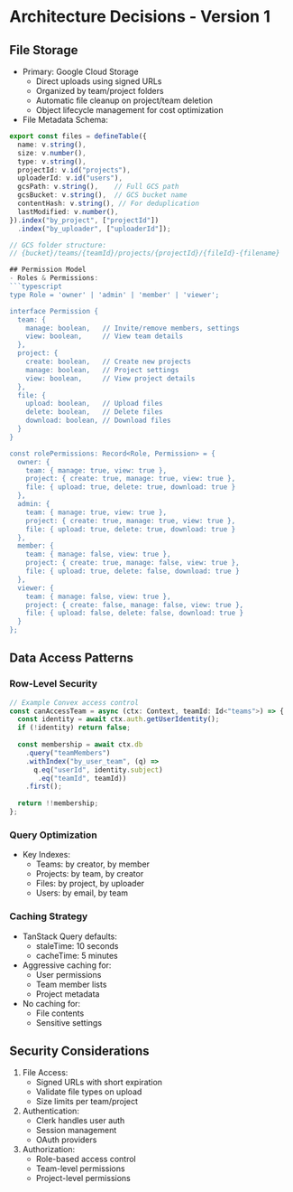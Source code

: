 # Architecture Decisions - Version 1

## File Storage
- Primary: Google Cloud Storage
  - Direct uploads using signed URLs
  - Organized by team/project folders
  - Automatic file cleanup on project/team deletion
  - Object lifecycle management for cost optimization
- File Metadata Schema:
```typescript
export const files = defineTable({
  name: v.string(),
  size: v.number(),
  type: v.string(),
  projectId: v.id("projects"),
  uploaderId: v.id("users"),
  gcsPath: v.string(),    // Full GCS path
  gcsBucket: v.string(),  // GCS bucket name
  contentHash: v.string(), // For deduplication
  lastModified: v.number(),
}).index("by_project", ["projectId"])
  .index("by_uploader", ["uploaderId"]);

// GCS folder structure:
// {bucket}/teams/{teamId}/projects/{projectId}/{fileId}-{filename}

## Permission Model
- Roles & Permissions:
```typescript
type Role = 'owner' | 'admin' | 'member' | 'viewer';

interface Permission {
  team: {
    manage: boolean,   // Invite/remove members, settings
    view: boolean,     // View team details
  },
  project: {
    create: boolean,   // Create new projects
    manage: boolean,   // Project settings
    view: boolean,     // View project details
  },
  file: {
    upload: boolean,   // Upload files
    delete: boolean,   // Delete files
    download: boolean, // Download files
  }
}

const rolePermissions: Record<Role, Permission> = {
  owner: {
    team: { manage: true, view: true },
    project: { create: true, manage: true, view: true },
    file: { upload: true, delete: true, download: true }
  },
  admin: {
    team: { manage: true, view: true },
    project: { create: true, manage: true, view: true },
    file: { upload: true, delete: true, download: true }
  },
  member: {
    team: { manage: false, view: true },
    project: { create: true, manage: false, view: true },
    file: { upload: true, delete: false, download: true }
  },
  viewer: {
    team: { manage: false, view: true },
    project: { create: false, manage: false, view: true },
    file: { upload: false, delete: false, download: true }
  }
};
```

## Data Access Patterns

### Row-Level Security
```typescript
// Example Convex access control
const canAccessTeam = async (ctx: Context, teamId: Id<"teams">) => {
  const identity = await ctx.auth.getUserIdentity();
  if (!identity) return false;
  
  const membership = await ctx.db
    .query("teamMembers")
    .withIndex("by_user_team", (q) => 
      q.eq("userId", identity.subject)
       .eq("teamId", teamId))
    .first();
  
  return !!membership;
};
```

### Query Optimization
- Key Indexes:
  - Teams: by creator, by member
  - Projects: by team, by creator
  - Files: by project, by uploader
  - Users: by email, by team

### Caching Strategy
- TanStack Query defaults:
  - staleTime: 10 seconds
  - cacheTime: 5 minutes
- Aggressive caching for:
  - User permissions
  - Team member lists
  - Project metadata
- No caching for:
  - File contents
  - Sensitive settings

## Security Considerations
1. File Access:
   - Signed URLs with short expiration
   - Validate file types on upload
   - Size limits per team/project
2. Authentication:
   - Clerk handles user auth
   - Session management
   - OAuth providers
3. Authorization:
   - Role-based access control
   - Team-level permissions
   - Project-level permissions
